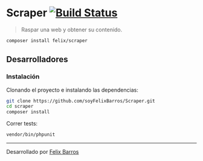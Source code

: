 # Scraper [![Build Status](https://travis-ci.org/soyFelixBarros/Scraper.svg?branch=master)](https://travis-ci.org/soyFelixBarros/Scraper)

> Raspar una web y obtener su contenido.

```bash
composer install felix/scraper
```

## Desarrolladores

### Instalación

Clonando el proyecto e instalando las dependencias:

```bash
git clone https://github.com/soyFelixBarros/Scraper.git
cd scraper
composer install
```

Correr tests:

```bash
vendor/bin/phpunit
```

------

Desarrollado por [Felix Barros](https://twitter.com/soyFelixBarros)